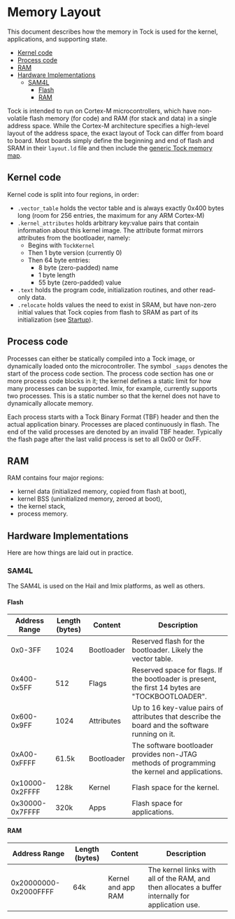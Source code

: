 Memory Layout
=============

This document describes how the memory in Tock is used for the
kernel, applications, and supporting state.

<!-- npm i -g markdown-toc; markdown-toc -i Memory_Layout.md -->

<!-- toc -->

- [Kernel code](#kernel-code)
- [Process code](#process-code)
- [RAM](#ram)
- [Hardware Implementations](#hardware-implementations)
  * [SAM4L](#sam4l)
    + [Flash](#flash)
    + [RAM](#ram-1)

<!-- tocstop -->

Tock is intended to run on Cortex-M microcontrollers, which have
non-volatile flash memory (for code) and RAM (for stack and data) in a
single address space. While the Cortex-M architecture specifies a
high-level layout of the address space, the exact layout of Tock can
differ from board to board. Most boards simply define the beginning and
end of flash and SRAM in their `layout.ld` file and then include the
[generic Tock memory map](../boards/kernel_layout.ld).

## Kernel code

Kernel code is split into four regions, in order:

  - `.vector_table` holds the vector table and is always exactly 0x400 bytes
    long (room for 256 entries, the maximum for any ARM Cortex-M)
  - `.kernel_attributes` holds arbitrary key:value pairs that contain
    information about this kernel image. The attribute format mirrors
    attributes from the bootloader, namely:
    - Begins with `TockKernel`
    - Then 1 byte version (currently 0)
    - Then 64 byte entries:
       - 8 byte (zero-padded) name
       - 1 byte length
       - 55 byte (zero-padded) value
  - `.text` holds the program code, initialization routines, and other
    read-only data.
  - `.relocate` holds values the need to exist in SRAM, but have non-zero
    initial values that Tock copies from flash to SRAM as part of its
    initialization (see [Startup](Startup.md)).

## Process code

Processes can either be statically compiled into a Tock image,
or dynamically loaded onto the microcontroller. The symbol `_sapps`
denotes the start of the process code section. The process code section
has one or more process code blocks in it; the kernel defines a static
limit for how many processes can be supported. Imix, for example, currently
supports two processes. This is a static number so that the kernel does
not have to dynamically allocate memory.

Each process starts with a Tock Binary Format (TBF) header and then the actual
application binary. Processes are placed continuously in flash. The end of the
valid processes are denoted by an invalid TBF header. Typically the flash page
after the last valid process is set to all 0x00 or 0xFF.

## RAM

RAM contains four major regions:

* kernel data (initialized memory, copied from flash at boot),
* kernel BSS (uninitialized memory, zeroed at boot),
* the kernel stack,
* process memory.


## Hardware Implementations

Here are how things are laid out in practice.

### SAM4L

The SAM4L is used on the Hail and Imix platforms, as well as others.

#### Flash

| Address Range   | Length (bytes) | Content    | Description                                                                                      |
|-----------------|----------------|------------|--------------------------------------------------------------------------------------------------|
| 0x0-3FF         | 1024           | Bootloader | Reserved flash for the bootloader.  Likely the vector table.                                     |
| 0x400-0x5FF     | 512            | Flags      | Reserved space for flags. If the bootloader is present, the first 14 bytes are "TOCKBOOTLOADER". |
| 0x600-0x9FF     | 1024           | Attributes | Up to 16 key-value pairs of attributes that describe the board and the software running on it.   |
| 0xA00-0xFFFF    | 61.5k          | Bootloader | The software bootloader provides non-JTAG methods of programming the kernel and applications.    |
| 0x10000-0x2FFFF | 128k           | Kernel     | Flash space for the kernel.                                                                      |
| 0x30000-0x7FFFF | 320k           | Apps       | Flash space for applications.                                                                    |

#### RAM

| Address Range         | Length (bytes) | Content            | Description                                                                                       |
|-----------------------|----------------|--------------------|---------------------------------------------------------------------------------------------------|
| 0x20000000-0x2000FFFF | 64k            | Kernel and app RAM | The kernel links with all of the RAM, and then allocates a buffer internally for application use. |
